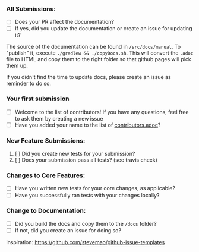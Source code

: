 ### All Submissions:

* [ ] Does your PR affect the documentation?
* [ ] If yes, did you update the documentation or create an issue for updating it?

The source of the documentation can be found in `/src/docs/manual`. 
To "publish" it, execute `./gradlew && ./copyDocs.sh`.
This will convert the `.adoc` file to HTML and copy them to the right folder so that github pages will pick them up.

If you didn't find the time to update docs, please create an issue as reminder to do so.

<!-- You can erase any parts of this template not applicable to your Pull Request. -->

### Your first submission

* [ ] Welcome to the list of contributors! If you have any questions, feel free to ask them by creating a new issue
* [ ] Have you added your name to the list of [contributors.adoc](https://github.com/docToolchain/docToolchain/blob/master/src/docs/manual/05_contributors.adoc)?

### New Feature Submissions:

1. [ ] Did you create new tests for your submission?
2. [ ] Does your submission pass all tests? (see travis check)

### Changes to Core Features:

* [ ] Have you written new tests for your core changes, as applicable?
* [ ] Have you successfully ran tests with your changes locally?

### Change to Documentation:

* [ ] Did you build the docs and copy them to the `/docs` folder?
* [ ] If not, did you create an issue for doing so?

inspiration: https://github.com/stevemao/github-issue-templates
